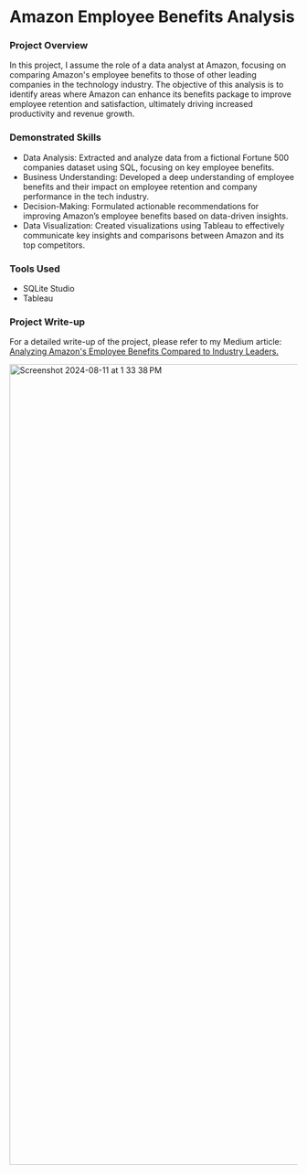 # Amazon Employee Benefits Analysis
### Project Overview
In this project, I assume the role of a data analyst at Amazon, focusing on comparing Amazon's employee benefits to those of other leading companies in the technology industry. The objective of this analysis is to identify areas where Amazon can enhance its benefits package to improve employee retention and satisfaction, ultimately driving increased productivity and revenue growth.

### Demonstrated Skills
- Data Analysis: Extracted and analyze data from a fictional Fortune 500 companies dataset using SQL, focusing on key employee benefits.
- Business Understanding: Developed a deep understanding of employee benefits and their impact on employee retention and company performance in the tech industry.
- Decision-Making: Formulated actionable recommendations for improving Amazon’s employee benefits based on data-driven insights.
- Data Visualization: Created visualizations using Tableau to effectively communicate key insights and comparisons between Amazon and its top competitors.
### Tools Used
- SQLite Studio
- Tableau
### Project Write-up
For a detailed write-up of the project, please refer to my Medium article: [Analyzing Amazon's Employee Benefits Compared to Industry Leaders.](https://medium.com/@joyniaishadavis.sg/data-analysis-report-enhancing-employee-benefits-at-amazon-3562f578a30d)

<img width="1401" alt="Screenshot 2024-08-11 at 1 33 38 PM" src="https://github.com/user-attachments/assets/0d5cf770-4e73-4dc1-b719-4dafccb09af9">


